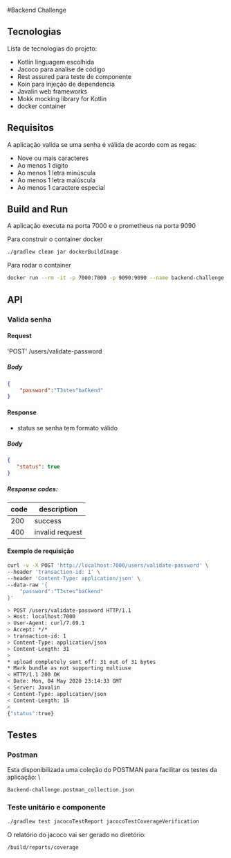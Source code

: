 #Backend Challenge

## Tecnologias

Lista de tecnologias do projeto:

* Kotlin linguagem escolhida
* Jacoco para analise de código
* Rest assured para teste de componente
* Koin para injeção de dependencia
* Javalin web frameworks
* Mokk mocking library for Kotlin
* docker container

## Requisitos

A aplicação valida se uma senha é válida de acordo com as regas:

* Nove ou mais caracteres
* Ao menos 1 dígito
* Ao menos 1 letra minúscula
* Ao menos 1 letra maiúscula
* Ao menos 1 caractere especial

## Build and Run

A aplicação executa na porta 7000 e o prometheus na porta 9090

Para construir o container docker
 
```bash
./gradlew clean jar dockerBuildImage
```

Para rodar o container

```bash
docker run --rm -it -p 7000:7000 -p 9090:9090 --name backend-challenge backend-challenge:0.3
```

## API

### Valida senha

#### Request

'POST' /users/validate-password

##### Body

```json
{
    "password":"T3stes^baCkend"
}
```

#### Response

- status se senha tem formato válido

##### Body

```json
{
   "status": true
}
```

##### Response codes:

| code   | description           |
|-------------------|------------|
| 200               | success    |
| 400               | invalid request|

#### Exemplo de requisição

```bash
curl -v -X POST 'http://localhost:7000/users/validate-password' \
--header 'transaction-id: 1' \
--header 'Content-Type: application/json' \
--data-raw '{
	"password":"T3stes^baCkend"
}'

> POST /users/validate-password HTTP/1.1
> Host: localhost:7000
> User-Agent: curl/7.69.1
> Accept: */*
> transaction-id: 1
> Content-Type: application/json
> Content-Length: 31
>
* upload completely sent off: 31 out of 31 bytes
* Mark bundle as not supporting multiuse
< HTTP/1.1 200 OK
< Date: Mon, 04 May 2020 23:14:33 GMT
< Server: Javalin
< Content-Type: application/json
< Content-Length: 15
<
{"status":true}
```
## Testes

### Postman

Esta disponibilizada uma coleção do POSTMAN para facilitar os testes da aplicação: \

```
Backend-challenge.postman_collection.json
```

### Teste unitário e componente

```bash
./gradlew test jacocoTestReport jacocoTestCoverageVerification
```

O relatório do jacoco vai ser gerado no diretório:
```
/build/reports/coverage
```